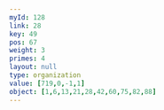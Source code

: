 ```yaml
---
myId: 128
link: 28
key: 49
pos: 67
weight: 3
primes: 4
layout: null
type: organization
value: [719,0,-1,1]
object: [1,6,13,21,28,42,60,75,82,88]
---
```

